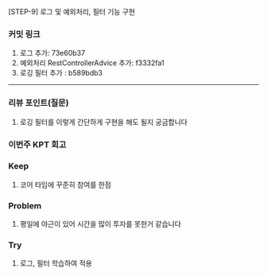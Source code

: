 
  [STEP-9] 로그 및 예외처리, 필터 기능 구현 

### **커밋 링크**

1. 로그 추가: 73e60b37
2. 예외처리 RestControllerAdvice 추가: f3332fa1
3. 로깅 필터 추가 : b589bdb3


---
### **리뷰 포인트(질문)**

1. 로깅 필터를 이렇게 간단하게 구현을 해도 될지 궁금합니다


### **이번주 KPT 회고**

### Keep
<!-- 유지해야 할 좋은 점 -->
1. 코어 타임에 꾸준히 참여를 한점 

### Problem
<!--개선이 필요한 점-->
1. 평일에 야근이 있어 시간을 많이 투자를 못한거 같습니다

### Try
<!-- 새롭게 시도할 점 -->
1. 로그, 필터 학습하여 적용